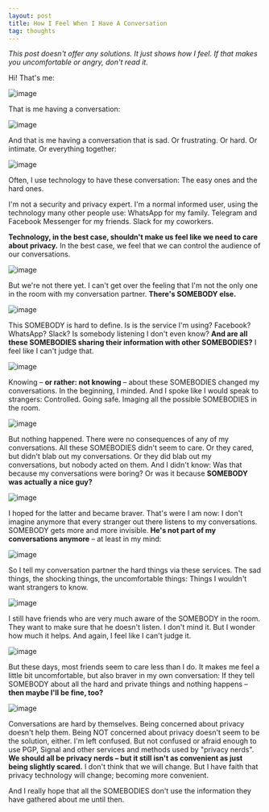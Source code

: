 ```yaml
---
layout: post
title: How I Feel When I Have A Conversation
tag: thoughts
---
```


*This post doesn't offer any solutions. It just shows how I feel. If that makes you uncomfortable or angry, don't read it.*

Hi! That's me:

![image](/pic/160809_Sketches-13.png)

That is me having a conversation:

![image](/pic/160809_Sketches-12.png)

And that is me having a conversation that is sad. Or frustrating. Or hard. Or intimate. Or everything together:

![image](/pic/160809_Sketches-11.png)

Often, I use technology to have these conversation: The easy ones and the hard ones.

I'm not a security and privacy expert. I'm a normal informed user, using the technology many other people use: WhatsApp for my family. Telegram and Facebook Messenger for my friends. Slack for my coworkers.

**Technology, in the best case, shouldn't make us feel like we need to care about privacy.** In the best case, we feel that we can control the audience of our conversations.

![image](/pic/160809_Sketches-10.png)

But we're not there yet. I can't get over the feeling that I'm not the only one in the room with my conversation partner. **There's SOMEBODY else.**

![image](/pic/160809_Sketches-09.png)

This SOMEBODY is hard to define. Is is the service I'm using? Facebook? WhatsApp? Slack? Is somebody listening I don't even know? **And are all these SOMEBODIES sharing their information with other SOMEBODIES?** I feel like I can't judge that.

![image](/pic/160809_Sketches-08.png)

Knowing – **or rather: not knowing** – about these SOMEBODIES changed my conversations. In the beginning, I minded. And I spoke like I would speak to strangers: Controlled. Going safe. Imaging all the possible SOMEBODIES in the room.

![image](/pic/160809_Sketches-02.png)

But nothing happened. There were no consequences of any of my conversations. All these SOMEBODIES didn't seem to care. Or they cared, but didn't blab out my conversations. Or they did blab out my conversations, but nobody acted on them. And I didn't know: Was that because my conversations were boring? Or was it because **SOMEBODY was actually a nice guy?**

![image](/pic/160809_Sketches-03.png)

I hoped for the latter and became braver. That's were I am now: I don't imagine anymore that every stranger out there listens to my conversations. SOMEBODY gets more and more invisible. **He's not part of my conversations anymore** – at least in my mind:

![image](/pic/160809_Sketches-05.png)

So I tell my conversation partner the hard things via these services. The sad things, the shocking things, the uncomfortable things: Things I wouldn't want strangers to know.  

![image](/pic/160809_Sketches-04.png)

I still have friends who are very much aware of the SOMEBODY in the room. They want to make sure that he doesn't listen. I don't mind it. But I wonder how much it helps. And again, I feel like I can't judge it.

![image](/pic/160809_Sketches-06.png)

But these days, most friends seem to care less than I do. It makes me feel a little bit uncomfortable, but also braver in my own conversation: If they tell SOMEBODY about all the hard and private things and nothing happens – **then maybe I'll be fine, too?**

![image](/pic/160809_Sketches-07.png)

Conversations are hard by themselves. Being concerned about privacy doesn't help them. Being NOT concerned about privacy doesn't seem to be the solution, either. I'm left confused. But not confused or afraid enough to use PGP, Signal and other services and methods used by "privacy nerds". **We should all be privacy nerds – but it still isn't as convenient as just being slightly scared.** I don't think that we will change. But I have faith that privacy technology will change; becoming more convenient.

And I really hope that all the SOMEBODIES don't use the information they have gathered about me until then.
